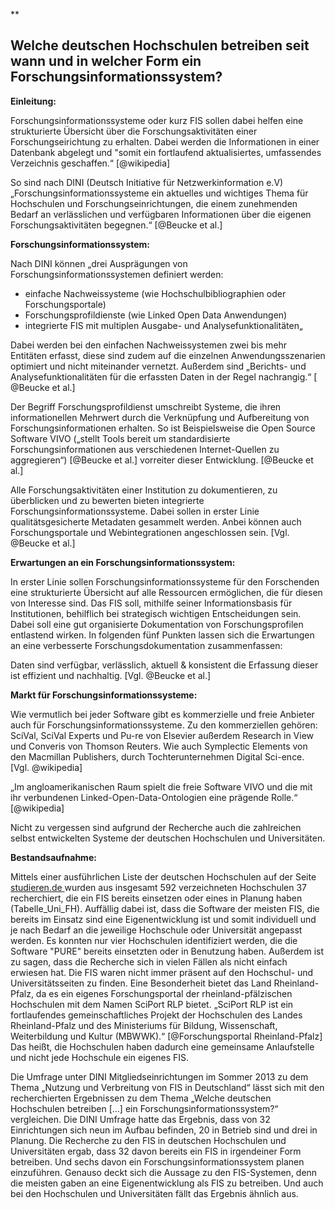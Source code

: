 **

Welche deutschen Hochschulen betreiben seit wann und in welcher Form ein Forschungsinformationssystem?
------------------------------------------------------------------------



**Einleitung:**

Forschungsinformationssysteme oder kurz FIS sollen dabei helfen eine strukturierte Übersicht über die Forschungsaktivitäten einer Forschungseirichtung zu erhalten. Dabei werden die Informationen in einer Datenbank abgelegt und "somit ein fortlaufend aktualisiertes, umfassendes Verzeichnis geschaffen.“ [@wikipedia]

So sind nach DINI (Deutsch Initiative für Netzwerkinformation e.V) „Forschungsinformationssysteme ein aktuelles und wichtiges Thema für Hochschulen und Forschungseinrichtungen, die einem zunehmenden Bedarf an verlässlichen und verfügbaren Informationen über die eigenen Forschungsaktivitäten begegnen.“ [@Beucke et al.]

**Forschungsinformationssystem:**

Nach DINI können „drei Ausprägungen von Forschungsinformationssystemen definiert werden:

 - einfache Nachweissysteme (wie Hochschulbibliographien oder Forschungsportale)
 - Forschungsprofildienste (wie Linked Open Data Anwendungen)
 - integrierte FIS mit multiplen Ausgabe- und Analysefunktionalitäten„


Dabei werden bei den einfachen Nachweissystemen zwei bis mehr Entitäten erfasst, diese sind zudem auf die einzelnen Anwendungsszenarien optimiert und nicht miteinander vernetzt. Außerdem sind „Berichts- und Analysefunktionalitäten für die erfassten Daten in der Regel nachrangig.“ [ @Beucke et al.]

Der Begriff Forschungsprofildienst umschreibt Systeme, die ihren informationellen Mehrwert durch die Verknüpfung und Aufbereitung von Forschungsinformationen erhalten. 
So ist Beispielsweise die Open Source Software VIVO („stellt Tools bereit um standardisierte Forschungsinformationen aus verschiedenen Internet-Quellen zu aggregieren“) [@Beucke et al.] vorreiter dieser Entwicklung. [@Beucke et al.]

Alle Forschungsaktivitäten einer Institution zu dokumentieren, zu überblicken und zu bewerten bieten integrierte Forschungsinformationssysteme. Dabei sollen in erster Linie qualitätsgesicherte Metadaten gesammelt werden. Anbei können auch Forschungsportale und Webintegrationen angeschlossen sein. [Vgl. @Beucke et al.]

**Erwartungen an ein Forschungsinformationssystem:**

In erster Linie sollen Forschungsinformationssysteme für den Forschenden eine strukturierte Übersicht auf alle Ressourcen ermöglichen, die für diesen von Interesse sind. Das FIS soll, mithilfe seiner Informationsbasis für Institutionen, behilflich bei strategisch wichtigen Entscheidungen sein. Dabei soll eine gut organisierte Dokumentation von Forschungsprofilen entlastend wirken. In folgenden fünf Punkten lassen sich die Erwartungen an eine verbesserte Forschungsdokumentation zusammenfassen:

Daten sind verfügbar, verlässlich, aktuell & konsistent die Erfassung dieser ist effizient und nachhaltig. [Vgl. @Beucke et al.]

**Markt für Forschungsinformationssysteme:**

Wie vermutlich bei jeder Software gibt es kommerzielle und freie Anbieter auch für Forschungsinformationssysteme. Zu den kommerziellen gehören: SciVal, SciVal Experts und Pu-re von Elsevier außerdem Research in View und Converis von Thomson Reuters. Wie auch Symplectic Elements von den Macmillan Publishers, durch Tochterunternehmen Digital Sci-ence. [Vgl. @wikipedia]

„Im angloamerikanischen Raum spielt die freie Software VIVO und die mit ihr verbundenen Linked-Open-Data-Ontologien eine prägende Rolle.“ [@wikipedia]

Nicht zu vergessen sind aufgrund der Recherche auch die zahlreichen selbst entwickelten Systeme der deutschen Hochschulen und Universitäten.

**Bestandsaufnahme:**

Mittels einer ausführlichen Liste der deutschen Hochschulen auf der Seite [studieren.de
][1] wurden aus insgesamt 592 verzeichneten Hochschulen 37 recherchiert, die ein FIS bereits einsetzen oder eines in Planung haben (Tabelle_Uni_FH). Auffällig dabei ist, dass die Software der meisten FIS, die bereits im Einsatz sind eine Eigenentwicklung ist und somit individuell und je nach Bedarf an die jeweilige Hochschule oder Universität angepasst werden. Es konnten nur vier Hochschulen identifiziert werden, die die Software "PURE" bereits einsetzten oder in Benutzung haben. Außerdem ist zu sagen, dass die Recherche sich in vielen Fällen als nicht einfach erwiesen hat. Die FIS waren nicht immer präsent auf den Hochschul- und Universitätsseiten zu finden. Eine Besonderheit bietet das Land Rheinland-Pfalz, da es ein eigenes Forschungsportal der rheinland-pfälzischen Hochschulen mit dem Namen SciPort RLP bietet. „SciPort RLP ist ein fortlaufendes gemeinschaftliches Projekt der Hochschulen des Landes Rheinland-Pfalz und des Ministeriums für Bildung, Wissenschaft, Weiterbildung und Kultur (MBWWK).“  [@Forschungsportal Rheinland-Pfalz] Das heißt, die Hochschulen haben dadurch eine gemeinsame Anlaufstelle und nicht jede Hochschule ein eigenes FIS.

Die Umfrage unter DINI Mitgliedseinrichtungen im Sommer 2013 zu dem Thema „Nutzung und Verbreitung von FIS in Deutschland“ lässt sich mit den recherchierten Ergebnissen zu dem Thema „Welche deutschen Hochschulen betreiben […] ein Forschungsinformationssystem?“ vergleichen. Die DINI Umfrage hatte das Ergebnis, dass von 32 Einrichtungen sich neun im Aufbau befinden, 20 in Betrieb sind und drei in Planung. Die Recherche zu den FIS in deutschen Hochschulen und Universitäten ergab, dass 32 davon bereits ein FIS in irgendeiner Form betreiben. Und sechs davon ein Forschungsinformationssystem planen einzuführen. Genauso deckt sich die Aussage zu den FIS-Systemen, denn die meisten gaben an eine Eigenentwicklung als FIS zu betreiben. Und auch bei den Hochschulen und Universitäten fällt das Ergebnis ähnlich aus.







  [1]: studieren.de

